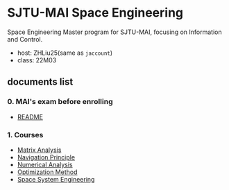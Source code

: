 # SJTU-MAI Space Engineering
Space Engineering Master program for SJTU-MAI, focusing on Information and Control.

* host: ZHLiu25(same as `jaccount`)
* class: 22M03

## documents list

### 0. MAI's exam before enrolling

* [README](0_PreExamMAI/README.md)

### 1. Courses

* [Matrix Analysis](1_Courses/MatrixAnalysis/README.md)
* [Navigation Principle](1_Courses/NavigationPrinciple/README.md)
* [Numerical Analysis](1_Courses/NumericalAnalysis/README.md)
* [Optimization Method](1_Courses/OptimizationMethod/README.md)
* [Space System Engineering](1_Courses/SpaceSystemEngineering/README.md)

